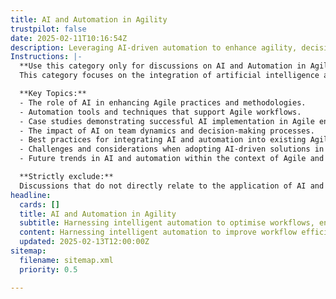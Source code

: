```yaml
---
title: AI and Automation in Agility
trustpilot: false
date: 2025-02-11T10:16:54Z
description: Leveraging AI-driven automation to enhance agility, decision-making, and software delivery.
Instructions: |-
  **Use this category only for discussions on AI and Automation in Agility.**  
  This category focuses on the integration of artificial intelligence and automation technologies within Agile frameworks to improve processes, enhance decision-making, and streamline software delivery. It aims to explore how AI can support Agile methodologies and contribute to overall business agility.

  **Key Topics:**
  - The role of AI in enhancing Agile practices and methodologies.
  - Automation tools and techniques that support Agile workflows.
  - Case studies demonstrating successful AI implementation in Agile environments.
  - The impact of AI on team dynamics and decision-making processes.
  - Best practices for integrating AI and automation into existing Agile frameworks.
  - Challenges and considerations when adopting AI-driven solutions in Agile settings.
  - Future trends in AI and automation within the context of Agile and DevOps.

  **Strictly exclude:**  
  Discussions that do not directly relate to the application of AI and automation in Agile practices, such as general AI theories, unrelated software development methodologies, or non-Agile frameworks. Misinterpretations of AI's role in Agile or automation that do not align with the principles of Agile philosophy should also be excluded.
headline:
  cards: []
  title: AI and Automation in Agility
  subtitle: Harnessing intelligent automation to optimise workflows, enhance decision-making, and streamline software delivery processes.
  content: Harnessing intelligent automation to improve workflow efficiency, facilitate informed decision-making, and accelerate software delivery. Posts should explore the integration of AI technologies, the impact on team dynamics, and the enhancement of process visibility, drawing insights from established methodologies and frameworks in the field.
  updated: 2025-02-13T12:00:00Z
sitemap:
  filename: sitemap.xml
  priority: 0.5

---
```


